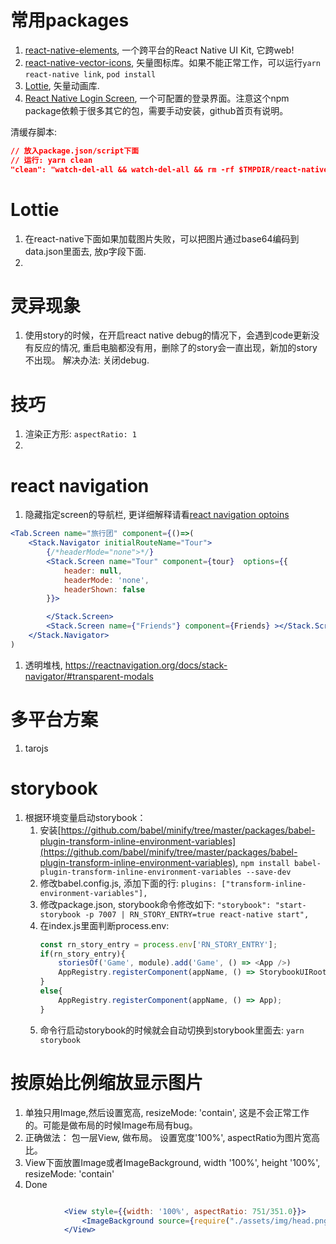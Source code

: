 # 常用packages

1. [react-native-elements](https://github.com/react-native-elements/react-native-elements), 一个跨平台的React Native UI Kit, 它跨web!
2. [react-native-vector-icons](https://github.com/oblador/react-native-vector-icons), 矢量图标库。如果不能正常工作，可以运行`yarn react-native link`, `pod install`
3. [Lottie](https://github.com/react-native-community/lottie-react-native), 矢量动画库.
4. [React Native Login Screen](https://github.com/WrathChaos/react-native-login-screen), 一个可配置的登录界面。注意这个npm package依赖于很多其它的包，需要手动安装，github首页有说明。

清缓存脚本:

~~~json
// 放入package.json/script下面
// 运行: yarn clean
"clean": "watch-del-all && watch-del-all && rm -rf $TMPDIR/react-native-packager-cache-* && rm -rf $TMPDIR/metro-bundler-cache-*"
~~~

# Lottie

1. 在react-native下面如果加载图片失败，可以把图片通过base64编码到data.json里面去, 放p字段下面.
2. 
# 灵异现象

1. 使用story的时候，在开启react native debug的情况下，会遇到code更新没有反应的情况, 重启电脑都没有用，删除了的story会一直出现，新加的story不出现。 解决办法: 关闭debug.

# 技巧

1. 渲染正方形: `aspectRatio: 1`
2. 

# react navigation

1. 隐藏指定screen的导航栏, 更详细解释请看[react navigation optoins](https://reactnavigation.org/docs/stack-navigator/#options)

~~~jsx
<Tab.Screen name="旅行团" component={()=>(
    <Stack.Navigator initialRouteName="Tour">
        {/*headerMode="none">*/}
        <Stack.Screen name="Tour" component={tour}  options={{
            header: null,
            headerMode: 'none',
            headerShown: false
        }}>

        </Stack.Screen>
        <Stack.Screen name={"Friends"} component={Friends} ></Stack.Screen>
    </Stack.Navigator>
)
~~~

1. 透明堆栈, https://reactnavigation.org/docs/stack-navigator/#transparent-modals

# 多平台方案

1. tarojs


# storybook

1. 根据环境变量启动storybook：
    1. 安装[https://github.com/babel/minify/tree/master/packages/babel-plugin-transform-inline-environment-variables](https://github.com/babel/minify/tree/master/packages/babel-plugin-transform-inline-environment-variables), `npm install babel-plugin-transform-inline-environment-variables --save-dev`
    2. 修改babel.config.js, 添加下面的行: `plugins: ["transform-inline-environment-variables"],`
    3. 修改package.json, storybook命令修改如下: `"storybook": "start-storybook -p 7007 | RN_STORY_ENTRY=true react-native start",`
    4. 在index.js里面判断process.env: 
        ~~~javascript
        const rn_story_entry = process.env['RN_STORY_ENTRY'];
        if(rn_story_entry){
            storiesOf('Game', module).add('Game', () => <App />)
            AppRegistry.registerComponent(appName, () => StorybookUIRoot)
        }
        else{
            AppRegistry.registerComponent(appName, () => App);
        }
        ~~~
    5. 命令行启动storybook的时候就会自动切换到storybook里面去: `yarn storybook`

# 按原始比例缩放显示图片

1. 单独只用Image,然后设置宽高, resizeMode: 'contain', 这是不会正常工作的。可能是做布局的时候Image布局有bug。
1. 正确做法： 包一层View, 做布局。 设置宽度'100%', aspectRatio为图片宽高比。
2. View下面放置Image或者ImageBackground, width '100%', height '100%', resizeMode: 'contain'
3. Done

~~~jsx

            <View style={{width: '100%', aspectRatio: 751/351.0}}>
                <ImageBackground source={require("./assets/img/head.png")} style={{ width: '100%', height: '100%', resizeMode: 'contain', justifyContent: 'center'}} />
            </View>
~~~